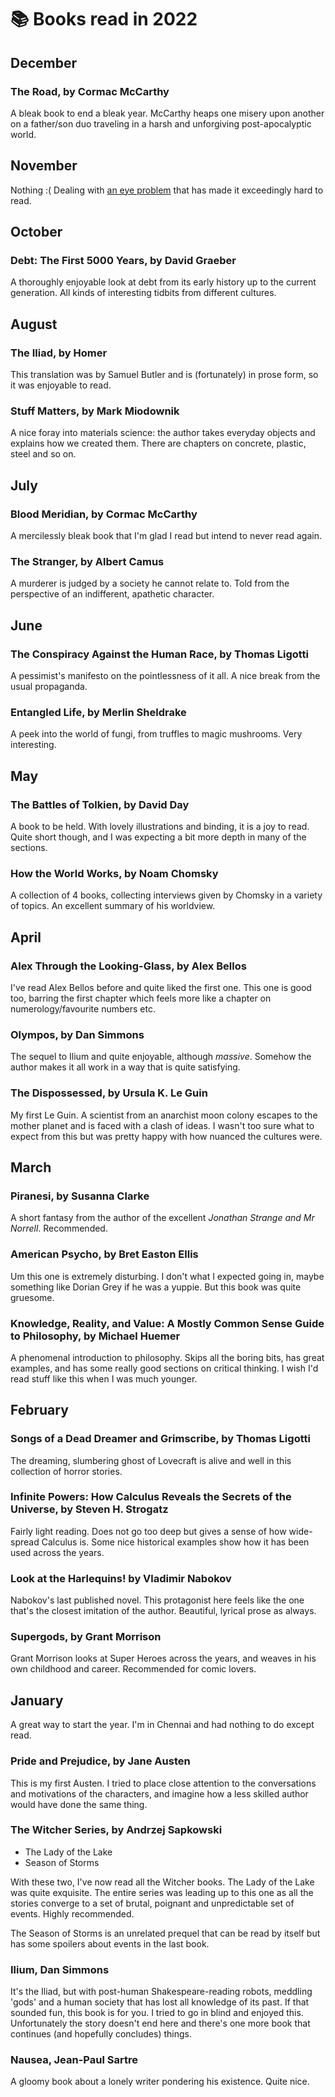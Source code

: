 # 📚 Books read in 2022

## December

### The Road, by Cormac McCarthy

A bleak book to end a bleak year. McCarthy heaps one misery upon another on a 
father/son duo traveling in a harsh and unforgiving post-apocalyptic world.

## November

Nothing :( Dealing with 
[an eye problem](https://en.wikipedia.org/wiki/Central_serous_chorioretinopathy) 
that has made it exceedingly hard to read.

## October

### Debt: The First 5000 Years, by David Graeber

A thoroughly enjoyable look at debt from its early history up to the current
generation. All kinds of interesting tidbits from different cultures.

## August

### The Iliad, by Homer

This translation was by Samuel Butler and is (fortunately) in prose form, so it
was enjoyable to read.

### Stuff Matters, by Mark Miodownik

A nice foray into materials science: the author takes everyday objects and
explains how we created them. There are chapters on concrete, plastic, steel
and so on.

## July

### Blood Meridian, by Cormac McCarthy

A mercilessly bleak book that I'm glad I read but intend to never read again.

### The Stranger, by Albert Camus

A murderer is judged by a society he cannot relate to. Told from the perspective of an indifferent,
apathetic character.

### 

## June

### The Conspiracy Against the Human Race, by Thomas Ligotti

A pessimist's manifesto on the pointlessness of it all. A nice break from the
usual propaganda.

### Entangled Life, by Merlin Sheldrake

A peek into the world of fungi, from truffles to magic mushrooms. Very
interesting.

## May

### The Battles of Tolkien, by David Day

A book to be held. With lovely illustrations and binding, it is a joy to read.
Quite short though, and I was expecting a bit more depth in many of the
sections.

### How the World Works, by Noam Chomsky

A collection of 4 books, collecting interviews given by Chomsky in a variety of
topics. An excellent summary of his worldview.

## April

### Alex Through the Looking-Glass, by Alex Bellos 

I've read Alex Bellos before and quite liked the first one. This one is good
too, barring the first chapter which feels more like a chapter on
numerology/favourite numbers etc.

### Olympos, by Dan Simmons

The sequel to Ilium and quite enjoyable, although *massive*. Somehow the author
makes it all work in a way that is quite satisfying.

### The Dispossessed, by Ursula K. Le Guin

My first Le Guin. A scientist from an anarchist moon colony escapes to the
mother planet and is faced with a clash of ideas. I wasn't too sure what to
expect from this but was pretty happy with how nuanced the cultures were.

## March

### Piranesi, by Susanna Clarke

A short fantasy from the author of the excellent *Jonathan Strange and Mr
Norrell*. Recommended.

### American Psycho, by Bret Easton Ellis

Um this one is extremely disturbing. I don't what I expected going in, maybe
something like Dorian Grey if he was a yuppie. But this book was quite
gruesome.

### Knowledge, Reality, and Value: A Mostly Common Sense Guide to Philosophy, by Michael Huemer

A phenomenal introduction to philosophy. Skips all the boring bits, has great
examples, and has some really good sections on critical thinking. I wish I'd
read stuff like this when I was much younger.

## February

### Songs of a Dead Dreamer and Grimscribe, by Thomas Ligotti

The dreaming, slumbering ghost of Lovecraft is alive and well in this
collection of horror stories.

### Infinite Powers: How Calculus Reveals the Secrets of the Universe, by Steven H. Strogatz

Fairly light reading. Does not go too deep but gives a sense of how wide-spread
Calculus is. Some nice historical examples show how it has been used across the
years.

### Look at the Harlequins! by Vladimir Nabokov

Nabokov's last published novel. This protagonist here feels like the one that's
the closest imitation of the author. Beautiful, lyrical prose as always.

### Supergods, by Grant Morrison

Grant Morrison looks at Super Heroes across the years, and weaves in his own
childhood and career. Recommended for comic lovers.

## January

A great way to start the year. I'm in Chennai and had nothing to do except read.

### Pride and Prejudice, by Jane Austen

This is my first Austen. I tried to place close attention to the conversations
and motivations of the characters, and imagine how a less skilled author would
have done the same thing.

### The Witcher Series, by Andrzej Sapkowski

- The Lady of the Lake
- Season of Storms

With these two, I've now read all the Witcher books. The Lady of the Lake was quite exquisite. The
entire series was leading up to this one as all the stories converge to a set of brutal, poignant
and unpredictable set of events. Highly recommended.

The Season of Storms is an unrelated prequel that can be read by itself but has some spoilers about
events in the last book.

### Ilium, Dan Simmons

It's the Iliad, but with post-human Shakespeare-reading robots, meddling 'gods' and a human society
that has lost all knowledge of its past. If that sounded fun, this book is for you. I tried to go in
blind and enjoyed this. Unfortunately the story doesn't end here and there's one more book that
continues (and hopefully concludes) things.

### Nausea, Jean-Paul Sartre

A gloomy book about a lonely writer pondering his existence. Quite nice.

